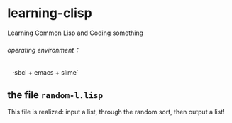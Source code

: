 # learning-clisp
Learning Common Lisp and Coding something
###### operating environment： 
    ·sbcl + emacs + slime`

## the file `random-l.lisp`
This file is realized: input a list, through the random sort, then output a list!
